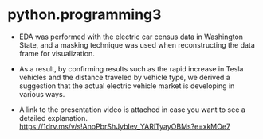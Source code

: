 # python.programming3
- EDA was performed with the electric car census data in Washington State, and a masking technique was used when reconstructing the data frame for visualization.

- As a result, by confirming results such as the rapid increase in Tesla vehicles and the distance traveled by vehicle type, we derived a suggestion that the actual electric vehicle market is developing in various ways.

- A link to the presentation video is attached in case you want to see a detailed explanation.
https://1drv.ms/v/s!AnoPbrShJybIev_YARlTyayOBMs?e=xkMOe7
